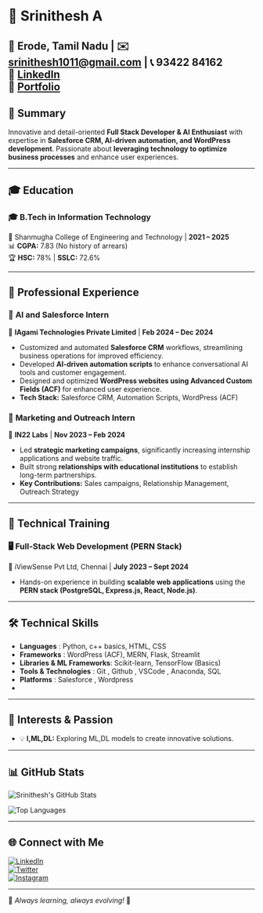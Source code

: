 # 💼 Srinithesh A  

📍 Erode, Tamil Nadu | ✉️ srinithesh1011@gmail.com | 📞 93422 84162  
🔗 [LinkedIn](https://linkedin.com/in/srinithesh-ammasi-5a444924a)  
🔗 [Portfolio](https://srinithesh.me/)
---

## 🔹 Summary  
Innovative and detail-oriented **Full Stack Developer & AI Enthusiast** with expertise in **Salesforce CRM, AI-driven automation, and WordPress development**. Passionate about **leveraging technology to optimize business processes** and enhance user experiences.  

---

## 🎓 Education  
### 🎓 **B.Tech in Information Technology**  
📍 Shanmugha College of Engineering and Technology | **2021 – 2025**  
📊 **CGPA:** 7.83 (No history of arrears)  
🏆 **HSC:** 78% | **SSLC:** 72.6%  

---

## 💼 Professional Experience  

### 🚀 **AI and Salesforce Intern**  
📍 **IAgami Technologies Private Limited** | **Feb 2024 – Dec 2024**  
- Customized and automated **Salesforce CRM** workflows, streamlining business operations for improved efficiency.  
- Developed **AI-driven automation scripts** to enhance conversational AI tools and customer engagement.  
- Designed and optimized **WordPress websites using Advanced Custom Fields (ACF)** for enhanced user experience.  
- **Tech Stack:** Salesforce CRM, Automation Scripts, WordPress (ACF)  

### 📢 **Marketing and Outreach Intern**  
📍 **IN22 Labs** | **Nov 2023 – Feb 2024**  
- Led **strategic marketing campaigns**, significantly increasing internship applications and website traffic.  
- Built strong **relationships with educational institutions** to establish long-term partnerships.  
- **Key Contributions:** Sales campaigns, Relationship Management, Outreach Strategy  

---

## 📜 Technical Training  
### 🖥️ **Full-Stack Web Development (PERN Stack)**  
📍 iViewSense Pvt Ltd, Chennai | **July 2023 – Sept 2024**  
- Hands-on experience in building **scalable web applications** using the **PERN stack (PostgreSQL, Express.js, React, Node.js)**.  

---

## 🛠 Technical Skills  
- **Languages** : Python, c++ basics, HTML, CSS
- **Frameworks** : WordPress (ACF), MERN, Flask, Streamlit
- **Libraries & ML Frameworks**: Scikit-learn, TensorFlow (Basics)
- **Tools & Technologies** : Git , Github , VSCode , Anaconda, SQL
- **Platforms** : Salesforce , Wordpress
- 
---

## 🎯 Interests & Passion  
- 💡 **I,ML,DL:** Exploring ML,DL models to create innovative solutions.  

---

## 📊 GitHub Stats  

![Srinithesh's GitHub Stats](https://github-readme-stats.vercel.app/api?username=Nithesh-1011&show_icons=true&theme=radical)  

![Top Languages](https://github-readme-stats.vercel.app/api/top-langs/?username=Nithesh-1011&layout=compact&theme=radical)  

---

## 🌐 Connect with Me  
[![LinkedIn](https://img.shields.io/badge/LinkedIn-%230077B5.svg?style=for-the-badge&logo=linkedin&logoColor=white)](https://linkedin.com/in/srinithesh-ammasi-5a444924a)  
[![Twitter](https://img.shields.io/badge/Twitter-%231DA1F2.svg?style=for-the-badge&logo=twitter&logoColor=white)](https://twitter.com/@nithesh1011)  
[![Instagram](https://img.shields.io/badge/Instagram-%23E4405F.svg?style=for-the-badge&logo=instagram&logoColor=white)](https://instagram.com/@nithesh_srn)  

---

🔹 *Always learning, always evolving!* 🚀

